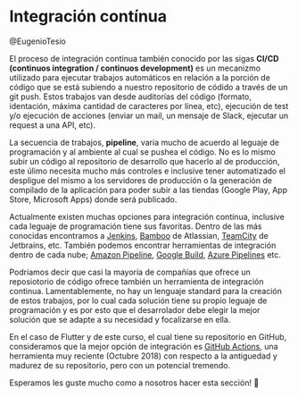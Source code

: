 # Integración contínua

@EugenioTesio

El proceso de integración contínua también conocido por las sigas __CI/CD (continuos integration / continuos development)__ es un mecanizmo utilizado para ejecutar trabajos automáticos en relación a la porción de código que se está subiendo a nuestro repositorio de códido a través de un git push. Estos trabajos van desde auditorías del código (formato, identación, máxima cantidad de caracteres por línea, etc), ejecución de test y/o ejecución de acciones (enviar un mail, un mensaje de Slack, ejecutar un request a una API, etc).

La secuencia de trabajos, __pipeline__, varia mucho de acuerdo al leguaje de programación y al ambiente al cual se pushea el código. No es lo mismo subir un código al repositorio de desarrollo que hacerlo al de producción, este úlimo necesita mucho más controles e inclusive tener automatizado el despligue del mismo a los servidores de producción o la generación de compilado de la aplicación para poder subir a las tiendas (Google Play, App Store, Microsoft Apps) donde será publicado.

Actualmente existen muchas opciones para integración contínua, inclusive cada leguaje de programación tiene sus favoritas. Dentro de las más conocidas encontramos a [Jenkins](https://www.jenkins.io/), [Bamboo](https://www.atlassian.com/software/bamboo) de Atlassian, [TeamCity](https://www.jetbrains.com/teamcity/) de Jetbrains, etc. También podemos encontrar herramientas de integración dentro de cada nube; [Amazon Pipeline](https://aws.amazon.com/es/codepipeline/), [Google Build](https://cloud.google.com/build), [Azure Pipelines](https://azure.microsoft.com/es-es/products/devops/pipelines/) etc.

Podríamos decir que casi la mayoría de compañías que ofrece un reposiotorio de código ofrece también un herramienta de integración continua. Lamentablemente, no hay un lenguaje standard para la creación de estos trabajos, por lo cual cada solución tiene su propio leguaje de programación y es por esto que el desarrolador debe elegir la mejor solución que se adapte a su necesidad y focalizarse en ella.

En el caso de Flutter y de este curso, el cual tiene su repositorio en GitHub, consideramos que la mejor opción de integración es [GitHub Actions](https://docs.github.com/en/actions), una herramienta muy reciente (Octubre 2018) con respecto a la antiguedad y madurez de su repositorio, pero con un potencial tremendo.

Esperamos les guste mucho como a nosotros hacer esta sección! 🥳
